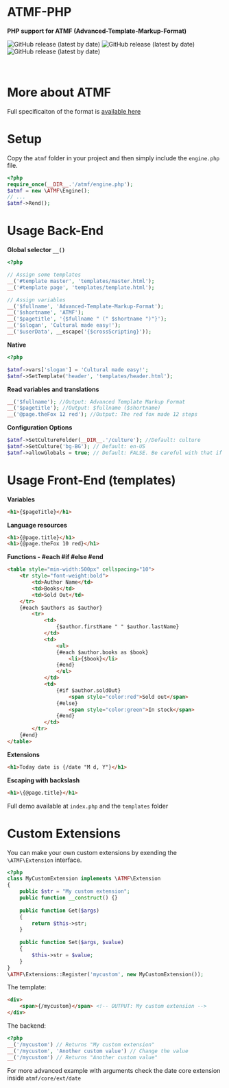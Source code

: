 # ATMF-PHP 

__PHP support for ATMF (Advanced-Template-Markup-Format)__

![GitHub release (latest by date)](https://img.shields.io/badge/php-%3E%3D5.5-blue)
![GitHub release (latest by date)](https://img.shields.io/badge/production-ready-green)
![GitHub release (latest by date)](https://img.shields.io/badge/coverage-100%25-green)

&nbsp;
 
# More about ATMF
Full specificaiton of the format is [available here](https://github.com/skito/ATMF)

# Setup
Copy the ``atmf`` folder in your project and then simply include the ``engine.php`` file.
```php
<?php
require_once(__DIR__.'/atmf/engine.php');
$atmf = new \ATMF\Engine();
// ...
$atmf->Rend();
```

# Usage Back-End
__Global selector ``__()``__

```php
<?php

// Assign some templates
__('#template master', 'templates/master.html');
__('#template page', 'templates/template.html');

// Assign variables
__('$fullname', 'Advanced-Template-Markup-Format');
__('$shortname', 'ATMF');
__('$pagetitle', '{$fullname " (" $shortname ")"}');
__('$slogan', 'Cultural made easy!');
__('$userData', __escape('{$crossScripting}'));
```

__Native__
```php
<?php

$atmf->vars['slogan'] = 'Cultural made easy!';
$atmf->SetTemplate('header', 'templates/header.html');
```

__Read variables and translations__
```php
__('$fullname'); //Output: Advanced Template Markup Format
__('$pagetitle'); //Output: $fullname ($shortname)
__('@page.theFox 12 red'); //Output: The red fox made 12 steps
```

__Configuration Options__
```php
$atmf->SetCultureFolder(__DIR__.'/culture'); //Default: culture
$atmf->SetCulture('bg-BG'); // Default: en-US
$atmf->allowGlobals = true; // Default: FALSE. Be careful with that if set it to TRUE!
```

# Usage Front-End (templates)
__Variables__
```html
<h1>{$pageTitle}</h1>
```

__Language resources__
```html
<h1>{@page.title}</h1>
<h1>{@page.theFox 10 red}</h1>
```

__Functions - #each #if #else #end__
```html
<table style="min-width:500px" cellspacing="10">
    <tr style="font-weight:bold">
        <td>Author Name</td>
        <td>Books</td>
        <td>Sold Out</td>
    </tr>
    {#each $authors as $author}
        <tr>
            <td>
                {$author.firstName " " $author.lastName}
            </td>
            <td>
                <ul>
                {#each $author.books as $book}
                    <li>{$book}</li>
                {#end}
                </ul>
            </td>
            <td>
                {#if $author.soldOut}
                    <span style="color:red">Sold out</span>
                {#else}
                    <span style="color:green">In stock</span>
                {#end}
            </td>
        </tr>
    {#end}
</table>
```

__Extensions__
```html
<h1>Today date is {/date "M d, Y"}</h1>
```

__Escaping with backslash__
```html
<h1>\{@page.title}</h1>
```

Full demo available at ``index.php`` and the ``templates`` folder

# Custom Extensions
You can make your own custom extensions by exending the ``\ATMF\Extension`` interface.

```php
<?php
class MyCustomExtension implements \ATMF\Extension
{
    public $str = "My custom extension";
    public function __construct() {}
    
    public function Get($args) 
    {
        return $this->str;
    }
    
    public function Set($args, $value) 
    {
        $this->str = $value;
    }
}
\ATMF\Extensions::Register('mycustom', new MyCustomExtension());
```

The template:
```html
<div>
    <span>{/mycustom}</span> <!-- OUTPUT: My custom extension -->
</div>
```

The backend:
```php
<?php
__('/mycustom') // Returns "My custom extension"
__('/mycustom', 'Another custom value') // Change the value
__('/mycustom') // Returns "Another custom value"
```

For more advanced example with arguments check the date core extension inside ``atmf/core/ext/date``


